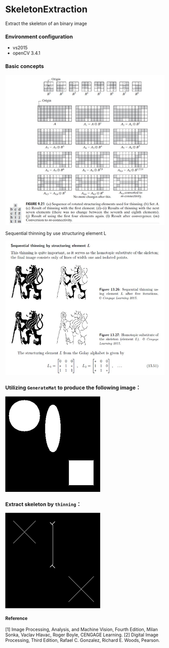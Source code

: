 # SkeletonExtraction
Extract the skeleton of an binary image

### Environment configuration
- vs2015
- openCV 3.4.1

### Basic concepts

![Structure Element B](https://github.com/GEO-LIKE/SkeletonExtraction/raw/master/images/concept1.jpg)

Sequential thinning by use structuring element L

![Structure Element L](https://github.com/GEO-LIKE/SkeletonExtraction/raw/master/images/concept.jpg)

### Utilizing <code>GenerateMat</code> to produce the following image：

![Initial Shapes](https://github.com/GEO-LIKE/SkeletonExtraction/raw/master/images/result0.jpg)

### Extract skeleton by <code>thinning</code>：

![Skeleton](https://github.com/GEO-LIKE/SkeletonExtraction/raw/master/images/result50.jpg)

#### Reference
[1] Image Processing, Analysis, and Machine Vision, Fourth Edition, Milan Sonka, Vaclav Hlavac, Roger Boyle, CENGAGE Learning.
[2] Digital Image Processing, Third Edition, Rafael C. Gonzalez, Richard E. Woods, Pearson.